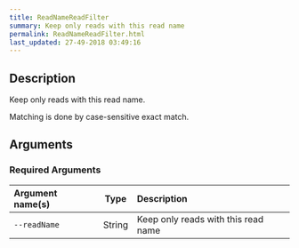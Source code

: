 ```yaml
---
title: ReadNameReadFilter
summary: Keep only reads with this read name
permalink: ReadNameReadFilter.html
last_updated: 27-49-2018 03:49:16
---
```



## Description

Keep only reads with this read name.

 <p>Matching is done by case-sensitive exact match.</p>

## Arguments

### Required Arguments

| Argument name(s) | Type | Description |
| :--------------- | :--: | :------ |
| `--readName` | String | Keep only reads with this read name |


